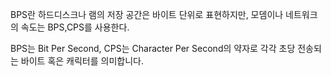 BPS란
하드디스크나 램의 저장 공간은 바이트 단위로 표현하지만, 모뎀이나 네트워크의 속도는 BPS,CPS를 사용한다.

BPS는 Bit Per Second,
CPS는 Character Per Second의 약자로 각각 초당 전송되는 바이트 혹은 캐릭터를 의미합니다.


